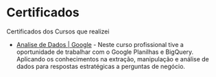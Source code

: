 # Certificados
Certificados dos Cursos que realizei 

- [Analise de Dados | Google](https://github.com/rodrigo-fernandes092/Certificados/blob/main/Data%20Analytics/Rodrigo%20Fernandes%20Silva%20-%20Certificado%20Google%20Analise%20Dados.pdf)
            - Neste curso profissional tive a oportunidade de trabalhar com o Google Planilhas e BigQuery. Aplicando os conhecimentos na                       extração, manipulação e análise de dados para respostas estratégicas a perguntas de negócio.
